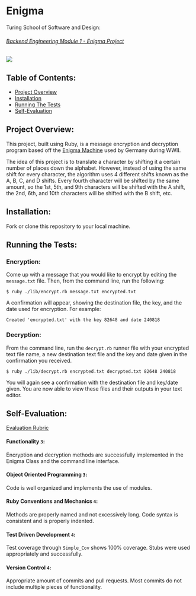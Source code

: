 # Enigma
Turing School of Software and Design:

###### [Backend Engineering Module 1 - Enigma Project](https://backend.turing.io/module1/projects/enigma/index)

![](https://thumbs-prod.si-cdn.com/1R5BVwjtdeEalhj9HBOhH4bDgCo=/800x600/filters:no_upscale()/https://public-media.si-cdn.com/filer/f5/95/f59548db-c8c7-47a0-8404-9e44cd4b8db6/enigma.jpg)

## Table of Contents:
* [Project Overview](#project-overview)
* [Installation](#installation)
* [Running The Tests](#running-the-tests)
* [Self-Evaluation](#self-evaluation)

## Project Overview:
This project, built using Ruby, is a message encryption and decryption program based off the [Enigma Machine](https://en.wikipedia.org/wiki/Enigma_machine) used by Germany during WWII.

The idea of this project is to translate a character by shifting it a certain number of places down the alphabet. However, instead of using the same shift for every character, the algorithm uses 4 different shifts known as the A, B, C, and D shifts. Every fourth character will be shifted by the same amount, so the 1st, 5th, and 9th characters will be shifted with the A shift, the 2nd, 6th, and 10th characters will be shifted with the B shift, etc.

## Installation:
Fork or clone this repository to your local machine.

## Running the Tests:

### Encryption:

Come up with a message that you would like to encrypt by editing the `message.txt` file. Then, from the command line, run the following:

```
$ ruby ./lib/encrypt.rb message.txt encrypted.txt
```

A confirmation will appear, showing the destination file, the key, and the date used for encryption. For example:

```
Created 'encrypted.txt' with the key 82648 and date 240818
```

### Decryption:

From the command line, run the `decrypt.rb` runner file with your encrypted text file name, a new destination text file and the key and date given in the confirmation you received.

```
$ ruby ./lib/decrypt.rb encrypted.txt decrypted.txt 82648 240818
```

You will again see a confirmation with the destination file and key/date given. You are now able to view these files and their outputs in your text editor.

## Self-Evaluation:

[Evaluation Rubric](https://backend.turing.io/module1/projects/enigma/rubric)

#### **Functionality** `3`:
Encryption and decryption methods are successfully implemented in the Enigma Class and the command line interface.

#### **Object Oriented Programming** `3`:
Code is well organized and implements the use of modules.

#### **Ruby Conventions and Mechanics** `4`:
Methods are properly named and not excessively long. Code syntax is consistent and is properly indented.  

#### **Test Driven Development** `4`:
Test coverage through `Simple_Cov` shows 100% coverage. Stubs were used appropriately and successfully.

#### **Version Control** `4`:
Appropriate amount of commits and pull requests. Most commits do not include multiple pieces of functionality.
